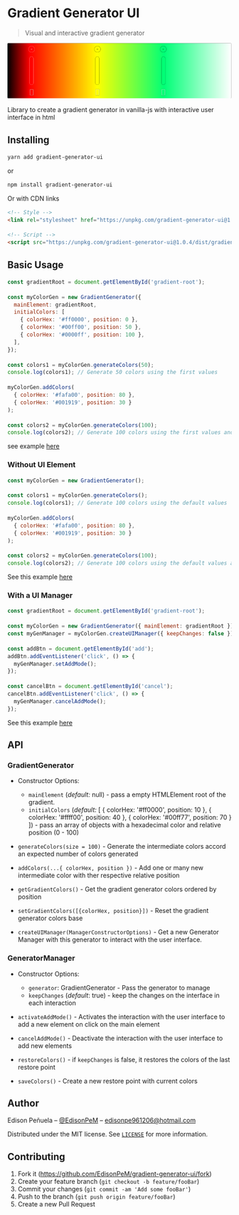 # Gradient Generator UI

> Visual and interactive gradient generator

<div style="text-align: center">
  <img src="./gradient-generator-ui.png" alt="gradient generator ui" title="gradient generator ui">
</div>

Library to create a gradient generator in vanilla-js with interactive user interface in html

## Installing

```bash
yarn add gradient-generator-ui
```

or

```bash
npm install gradient-generator-ui
```

Or with CDN links

```HTML
<!-- Style -->
<link rel="stylesheet" href="https://unpkg.com/gradient-generator-ui@1.0.4/dist/gradient-generator.css" crossorigin>

<!-- Script -->
<script src="https://unpkg.com/gradient-generator-ui@1.0.4/dist/gradient-generator.js" crossorigin ></script>
```

## Basic Usage

```js
const gradientRoot = document.getElementById('gradient-root');

const myColorGen = new GradientGenerator({
  mainElement: gradientRoot,
  initialColors: [
    { colorHex: '#ff0000', position: 0 },
    { colorHex: '#00ff00', position: 50 },
    { colorHex: '#0000ff', position: 100 },
  ],
});

const colors1 = myColorGen.generateColors(50);
console.log(colors1); // Generate 50 colors using the first values

myColorGen.addColors(
  { colorHex: '#fafa00', position: 80 },
  { colorHex: '#001919', position: 30 }
);

const colors2 = myColorGen.generateColors(100);
console.log(colors2); // Generate 100 colors using the first values and the news
```

see example [here](https://edisonpem.github.io/gradient-generator-ui/basicUsage/)

### Without UI Element

```js
const myColorGen = new GradientGenerator();

const colors1 = myColorGen.generateColors();
console.log(colors1); // Generate 100 colors using the default values

myColorGen.addColors(
  { colorHex: '#fafa00', position: 80 },
  { colorHex: '#001919', position: 30 }
);

const colors2 = myColorGen.generateColors(100);
console.log(colors2); // Generate 100 colors using the default values and the news
```

See this example [here](https://edisonpem.github.io/gradient-generator-ui/withoutUI/)

### With a UI Manager

```js
const gradientRoot = document.getElementById('gradient-root');

const myColorGen = new GradientGenerator({ mainElement: gradientRoot });
const myGenManager = myColorGen.createUIManager({ keepChanges: false });

const addBtn = document.getElementById('add');
addBtn.addEventListener('click', () => {
  myGenManager.setAddMode();
});

const cancelBtn = document.getElementById('cancel');
cancelBtn.addEventListener('click', () => {
  myGenManager.cancelAddMode();
});
```

See this example [here](https://edisonpem.github.io/gradient-generator-ui/withManager/)

## API

### GradientGenerator

- Constructor Options:

  - `mainElement` (_default:_ null) - pass a empty HTMLElement root of the gradient.
  - `initialColors` (_default:_ [
    { colorHex: '#ff0000', position: 10 },
    { colorHex: '#ffff00', position: 40 },
    { colorHex: '#00ff77', position: 70 } ]) - pass an array of objects with a hexadecimal color and relative position (0 - 100)

- `generateColors(size = 100)` - Generate the intermediate colors accord an expected number of colors generated

- `addColors(...{ colorHex, position })` - Add one or many new intermediate color with ther respective relative position

- `getGradientColors()` - Get the gradient generator colors ordered by position

- `setGradientColors([{colorHex, position}])` - Reset the gradient generator colors base

- `createUIManager(ManagerConstructorOptions)` - Get a new Generator Manager with this generator to interact with the user interface.

### GeneratorManager

- Constructor Options:

  - `generator`: GradientGenerator - Pass the generator to manage
  - `keepChanges` (_default_: true) - keep the changes on the interface in each interaction

- `activateAddMode()` - Activates the interaction with the user interface to add a new element on click on the main element

- `cancelAddMode()` - Deactivate the interaction with the user interface to add new elements

- `restoreColors()` - if `keepChanges` is false, it restores the colors of the last restore point

- `saveColors()` - Create a new restore point with current colors

## Author

Edison Peñuela – [@EdisonPeM](https://github.com/EdisonPeM/) – edisonpe961206@hotmail.com

Distributed under the MIT license. See [`LICENSE`](https://github.com/EdisonPeM/gradient-generator-ui/blob/main/LICENSE) for more information.

## Contributing

1. Fork it (<https://github.com/EdisonPeM/gradient-generator-ui/fork>)
2. Create your feature branch (`git checkout -b feature/fooBar`)
3. Commit your changes (`git commit -am 'Add some fooBar'`)
4. Push to the branch (`git push origin feature/fooBar`)
5. Create a new Pull Request

